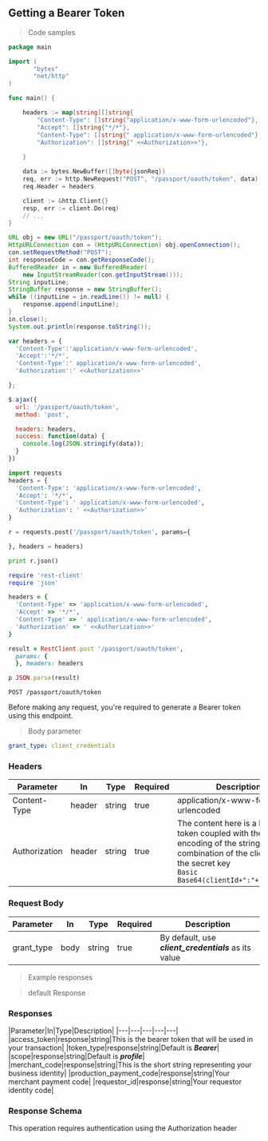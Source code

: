 

## Getting a Bearer Token

<a id="opIdPOST_passport-oauth-token"></a>

> Code samples

```go
package main

import (
       "bytes"
       "net/http"
)

func main() {

    headers := map[string][]string{
        "Content-Type": []string{"application/x-www-form-urlencoded"},
        "Accept": []string{"*/*"},
        "Content-Type": []string{" application/x-www-form-urlencoded"},
        "Authorization": []string{" <<Authorization>>"},
        
    }

    data := bytes.NewBuffer([]byte{jsonReq})
    req, err := http.NewRequest("POST", "/passport/oauth/token", data)
    req.Header = headers

    client := &http.Client{}
    resp, err := client.Do(req)
    // ...
}

```

```java
URL obj = new URL("/passport/oauth/token");
HttpURLConnection con = (HttpURLConnection) obj.openConnection();
con.setRequestMethod("POST");
int responseCode = con.getResponseCode();
BufferedReader in = new BufferedReader(
    new InputStreamReader(con.getInputStream()));
String inputLine;
StringBuffer response = new StringBuffer();
while ((inputLine = in.readLine()) != null) {
    response.append(inputLine);
}
in.close();
System.out.println(response.toString());

```

```javascript
var headers = {
  'Content-Type':'application/x-www-form-urlencoded',
  'Accept':'*/*',
  'Content-Type':' application/x-www-form-urlencoded',
  'Authorization':' <<Authorization>>'

};

$.ajax({
  url: '/passport/oauth/token',
  method: 'post',

  headers: headers,
  success: function(data) {
    console.log(JSON.stringify(data));
  }
})

```

```python
import requests
headers = {
  'Content-Type': 'application/x-www-form-urlencoded',
  'Accept': '*/*',
  'Content-Type': ' application/x-www-form-urlencoded',
  'Authorization': ' <<Authorization>>'
}

r = requests.post('/passport/oauth/token', params={

}, headers = headers)

print r.json()

```

```ruby
require 'rest-client'
require 'json'

headers = {
  'Content-Type' => 'application/x-www-form-urlencoded',
  'Accept' => '*/*',
  'Content-Type' => ' application/x-www-form-urlencoded',
  'Authorization' => ' <<Authorization>>'
}

result = RestClient.post '/passport/oauth/token',
  params: {
  }, headers: headers

p JSON.parse(result)

```

`POST /passport/oauth/token`

Before making any request, you're required to generate a Bearer token using this endpoint. 

> Body parameter

```yaml
grant_type: client_credentials

```

<h3 id="post_passport-oauth-token-headers">Headers</h3>

|Parameter|In|Type|Required|Description|
|---|---|---|---|---|
|Content-Type|header|string|true|application/x-www-form-urlencoded|
|Authorization|header|string|true|The content here is a basic token coupled with the Base64 encoding of the string combination of the client ID and the secret key <br> ```Basic Base64(clientId+":"+secretKey)```|

<h3 id="post_passport-oauth-token-body">Request Body</h3>

|Parameter|In|Type|Required|Description|
|---|---|---|---|---|
|grant_type|body|string|true|By default, use ***client_credentials*** as its value|

> Example responses



> default Response

<h3 id="post_passport-oauth-token-responses">Responses</h3>

|Parameter|In|Type|Description|
|---|---|---|---|---|
|access_token|response|string|This is the bearer token that will be used in your transaction|
|token_type|response|string|Default is ***Bearer***|
|scope|response|string|Default is ***profile***|
|merchant_code|response|string|This is the short string representing your business identity|
|production_payment_code|response|string|Your merchant payment code|
|requestor_id|response|string|Your requestor identity code|




<h3 id="post_passport-oauth-token-responseschema">Response Schema</h3>

<aside class="warning">
This operation requires authentication using the Authorization header
</aside>

